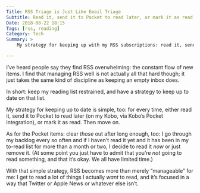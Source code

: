```yaml
---
Title: RSS Triage is Just Like Email Triage
Subtitle: Read it, send it to Pocket to read later, or mark it as read. Move on.
Date: 2018-08-22 18:15
Tags: [rss, reading]
Category: Tech
Summary: >
    My strategy for keeping up with my RSS subscriptions: read it, send it to Pocket to read later, or mark it as read. Then move on.

---
```



I’ve heard people say they find <abbr>RSS</abbr> overwhelming: the constant flow of new items. I find that managing <abbr>RSS</abbr> well is not actually all that hard though; it just takes the same kind of discipline as keeping an empty inbox does.

In short: keep my reading list restrained, and have a strategy to keep up to date on that list.

My strategy for keeping up to date is simple, too: for every time, either read it, send it to Pocket to read later (on my Kobo, via Kobo’s Pocket integration), or mark it as read. Then move on.

As for the Pocket items: clear *those* out after long enough, too: I go through my backlog every so often and if I haven’t read it yet and it has been in my to-read list for more than a month or two, I decide to read it *now* or just remove it. (At some point you just have to admit that you’re *not* going to read something, and that it’s okay. We all have limited time.)

With that simple strategy, <abbr>RSS</abbr> becomes more than merely “manageable” for me: I get to read a lot of things I actually *want* to read, and it’s focused in a way that Twitter or Apple News or whatever else isn’t.